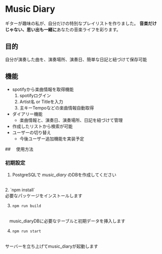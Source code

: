 # Music Diary
ギターが趣味の私が、自分だけの特別なプレイリストを作りました。
**音楽だけじゃない、思い出も一緒に**あなたの音楽ライフを彩ります。

## 目的
自分が演奏した曲を、演奏場所、演奏日、簡単な日記と紐づけて保存可能

## 機能
* spotifyから楽曲情報を取得機能
  1. spotifyログイン
  2. Artist名 or Titleを入力
  3. 主キーTempoなどの楽曲情報自動取得
* ダイアリー機能
  * 楽曲情報と、演奏日、演奏場所、日記を紐づけて管理
* 作成したリストから検索が可能
* ユーザーの切り替え
  * 今後ユーザー追加機能を実装予定


##　 使用方法
### 初期設定
  1. PostgreSQLで *music_diary* のDBを作成してください
  <br>
  2. `npm install`
  <br>
  必要なパッケージをインストールします

  3. `npm run build`
  <br>
  　music_diaryDBに必要なテーブルと初期データを挿入します

  4. `npm run start`
  <br>
  サーバーを立ち上げてmusic_diaryが起動します
